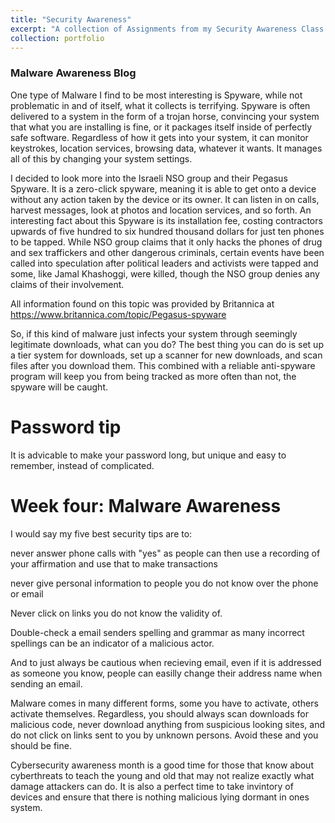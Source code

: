 ```yaml
---
title: "Security Awareness"
excerpt: "A collection of Assignments from my Security Awareness Class at Hocking College"
collection: portfolio
---
```


### Malware Awareness Blog
One type of Malware I find to be most interesting is Spyware, while not problematic in and of itself, what it collects is terrifying. Spyware is often delivered to a system in the form of a trojan horse, convincing your system that what you are installing is fine, or it packages itself inside of perfectly safe software. Regardless of how it gets into your system, it can monitor keystrokes, location services, browsing data, whatever it wants. It manages all of this by changing your system settings. 

I decided to look more into the Israeli NSO group and their Pegasus Spyware. It is a zero-click spyware, meaning it is able to get onto a device without any action taken by the device or its owner. It can listen in on calls, harvest messages, look at photos and location services, and so forth. An interesting fact about this Spyware is its installation fee, costing contractors upwards of five hundred to six hundred thousand dollars for just ten phones to be tapped. While NSO group claims that it only hacks the phones of drug and sex traffickers and other dangerous criminals, certain events have been called into speculation after political leaders and activists were tapped and some, like Jamal Khashoggi, were killed, though the NSO group denies any claims of their involvement.

All information found on this topic was provided by Britannica at https://www.britannica.com/topic/Pegasus-spyware

So, if this kind of malware just infects your system through seemingly legitimate downloads, what can you do? The best thing you can do is set up a tier system for downloads, set up a scanner for new downloads, and scan files after you download them. This combined with a reliable anti-spyware program will keep you from being tracked as more often than not, the spyware will be caught. 

# Password tip
It is advicable to make your password long, but unique and easy to remember, instead of complicated.

# Week four: Malware Awareness


I would say my five best security tips are to: 

never answer phone calls with "yes" as people can then use a recording of your affirmation and use that to make transactions

never give personal information to people you do not know over the phone or email

Never click on links you do not know the validity of.

Double-check a email senders spelling and grammar as many incorrect spellings can be an indicator of a malicious actor.

And to just always be cautious when recieving email, even if it is addressed as someone you know, people can easilly change their address name when sending an email.

Malware comes in many different forms, some you have to activate, others activate themselves. Regardless, you should always scan downloads for malicious code, never download anything from suspicious looking sites, and do not click on links sent to you by unknown persons. Avoid these and you should be fine.

Cybersecurity awareness month is a good time for those that know about cyberthreats to teach the young and old that may not realize exactly what damage attackers can do. It is also a perfect time to take invintory of devices and ensure that there is nothing malicious lying dormant in ones system.

